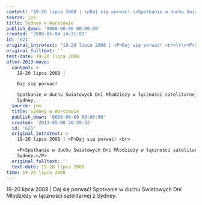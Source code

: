 ```yaml
---
content: "19-20 lipca 2008 | \nDaj się porwać! \nSpotkanie w duchu Światowych Dni Młodzieży w łączności satelitarnej z Sydney.\n\n\n<!--CONTENT FROM OLD SERVER (jos before 2013): 19-20 lipca 2008 | \nDaj się porwać! \n\r\n\nSpotkanie w duchu Światowych Dni Młodzieży w łączności satelitarnej z Sydney.\n\n-->"
source: jos
title: Sydney w Warszawie
publish_down: '0000-00-00 00:00:00'
created: '2008-05-04 14:31:02'
id: '621'
original_introtext: "19-20 lipca 2008 | <P>Daj się porwać! <br>\r\n<P>Spotkanie w duchu Światowych Dni Młodzieży w łączności satelitarnej z Sydney.</P>"
original_fulltext: ''
text-date: 19-20 lipca 2008
after-2013-move:
  content: >
    19-20 lipca 2008 | 

    Daj się porwać! 

    Spotkanie w duchu Światowych Dni Młodzieży w łączności satelitarnej z
    Sydney.
  source: jom
  title: Sydney w Warszawie
  publish_down: '0000-00-00 00:00:00'
  created: '2013-05-08 20:59:32'
  id: '621'
  original_introtext: >-
    19-20 lipca 2008 | <P>Daj się porwać! <br>

    <P>Spotkanie w duchu Światowych Dni Młodzieży w łączności satelitarnej z
    Sydney.</P>
  original_fulltext: ''
  text-date: 19-20 lipca 2008
time: 19-20 lipca 2008
---
```

19-20 lipca 2008 | 
Daj się porwać! 
Spotkanie w duchu Światowych Dni Młodzieży w łączności satelitarnej z Sydney.


<!--CONTENT FROM OLD SERVER (jos before 2013): 19-20 lipca 2008 | 
Daj się porwać! 


Spotkanie w duchu Światowych Dni Młodzieży w łączności satelitarnej z Sydney.

-->

<!--{{json:{"created_date":"2008-05-04 14:31:02","publish_down":"0000-00-00 00:00:00","id":"621"}}}-->